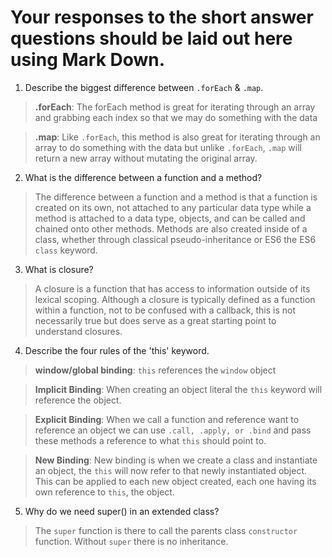 # Your responses to the short answer questions should be laid out here using Mark Down.
1. Describe the biggest difference between `.forEach` & `.map`.  

>**.forEach**: The forEach method is great for iterating through an array and grabbing each index so that we may do something with the data

>**.map**: Like `.forEach`, this method is also great for iterating through an array to do something with the data but unlike `.forEach`, `.map` will return a new array without mutating the original array.

2. What is the difference between a function and a method?  

>The difference between a function and a method is that a function is created on its own, not attached to any particular data type while a method is attached to a data type, objects, and can be called and chained onto other methods. Methods are also created inside of a class, whether through classical pseudo-inheritance or ES6 the ES6 `class` keyword.

3. What is closure?
>A closure is a function that has access to information outside of its lexical scoping. Although a closure is typically defined as a function within a function, not to be confused with a callback, this is not necessarily true but does serve as a great starting point to understand closures.

4. Describe the four rules of the 'this' keyword.
> **window/global binding**: `this` references the `window` object

> **Implicit Binding**: When creating an object literal the `this` keyword will reference the object.

> **Explicit Binding**: When we call a function and reference want to reference an object we can use `.call, .apply, or .bind` and pass these methods a reference to what `this` should point to.

> **New Binding**: New binding is when we create a class and instantiate an object, the `this` will now refer to that newly instantiated object. This can be applied to each new object created, each one having its own reference to `this`, the object.

5. Why do we need super() in an extended class?
> The `super` function is there to call the parents class `constructor` function. Without `super` there is no inheritance.
